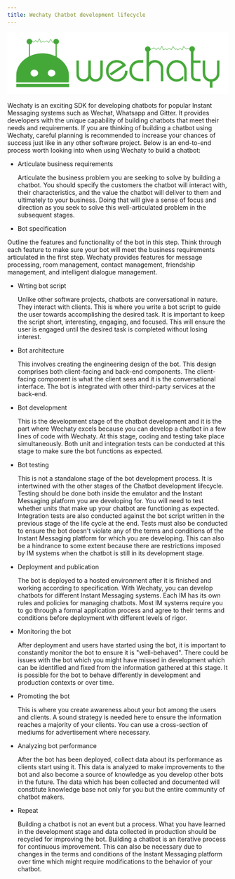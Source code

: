 ```yaml
---
title: Wechaty Chatbot development lifecycle
---
```


![Wechaty: Conversational RPA SDK for Chatbot Makers](/img/wechaty-logo.svg)

Wechaty is an exciting SDK for developing chatbots for popular Instant Messaging systems such as Wechat, Whatsapp and Gitter. It provides developers with the unique capability of building chatbots that meet their needs and requirements. If you are thinking of building a chatbot using Wechaty, careful planning is recommended to increase your chances of success just like in any other software project. Below is an end-to-end process worth looking into when using Wechaty to build a chatbot:

<!-- Insert the lifecycle diagram here -->

- Articulate business requirements

  Articulate the business problem you are seeking to solve by building a chatbot. You should specify the customers the chatbot will interact with, their characteristics, and the value the chatbot will deliver to them and ultimately to your business. Doing that will give a sense of focus and direction as you seek to solve this well-articulated problem in the subsequent stages.

- Bot specification

 Outline the features and functionality of the bot in this step. Think through each feature to make sure your bot will meet the business requirements articulated in the first step. Wechaty provides features for message processing, room management, contact management, friendship management, and intelligent dialogue management.

- Wrting bot script

  Unlike other software projects, chatbots are conversational in nature. They interact with clients. This is where you write a bot script to guide the user towards accomplishing the desired task. It is important to keep the script short, interesting, engaging, and focused. This will ensure the user is engaged until the desired task is completed without losing interest.

- Bot architecture

  This involves creating the engineering design of the bot. This design comprises both client-facing and back-end components. The client-facing component is what the client sees and it is the conversational interface. The bot is integrated with other third-party services at the back-end.

- Bot development

  This is the development stage of the chatbot development and it is the part where Wechaty excels because you can develop a chatbot in a few lines of code with Wechaty. At this stage, coding and testing take place simultaneously. Both unit and integration tests can be conducted at this stage to make sure the bot functions as expected.

- Bot testing

  This is not a standalone stage of the bot development process. It is intertwined with the other stages of the Chatbot development lifecycle. Testing should be done both inside the emulator and the Instant Messaging platform you are developing for. You will need to test whether units that make up your chatbot are functioning as expected. Integration tests are also conducted against the bot script written in the previous stage of the life cycle at the end. Tests must also be conducted to ensure the bot doesn't violate any of the terms and conditions of the Instant Messaging platform for which you are developing. This can also be a hindrance to some extent because there are restrictions imposed by IM systems when the chatbot is still in its development stage.

- Deployment and publication

  The bot is deployed to a hosted environment after it is finished and working according to specification. With Wechaty, you can develop chatbots for different Instant Messaging systems. Each IM has its own rules and policies for managing chatbots. Most IM systems require you to go through a formal application process and agree to their terms and conditions before deployment with different levels of rigor.

- Monitoring the bot

  After deployment and users have started using the bot, it is important to constantly monitor the bot to ensure it is "well-behaved". There could be issues with the bot which you might have missed in development which can be identified and fixed from the information gathered at this stage. It is possible for the bot to behave differently in development and production contexts or over time.

- Promoting the bot

  This is where you create awareness about your bot among the users and clients. A sound strategy is needed here to ensure the information reaches a majority of your clients. You can use a cross-section of mediums for advertisement where necessary.

- Analyzing bot performance

  After the bot has been deployed, collect data about its performance as clients start using it. This data is analyzed to make improvements to the bot and also become a source of knowledge as you develop other bots in the future. The data which has been collected and documented will constitute knowledge base not only for you but the entire community of chatbot makers.

- Repeat

  Building a chatbot is not an event but a process. What you have learned in the development stage and data collected in production should be recycled for improving the bot. Building a chatbot is an iterative process for continuous improvement. This can also be necessary due to changes in the terms and conditions of the Instant Messaging platform over time which might require modifications to the behavior of your chatbot.
